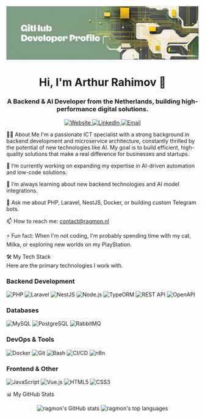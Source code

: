 <div align="center">
<a href="https://ragmon.nl" target="_blank">
<img src="https://raw.githubusercontent.com/ragmon/ragmon/main/assets/banner.jpeg" alt="Rahimov Development Banner">
</a>
</div>

<h1 align="center">Hi, I'm Arthur Rahimov 👋</h1>
<h3 align="center">A Backend & AI Developer from the Netherlands, building high-performance digital solutions.</h3>

<p align="center">
<a href="https://ragmon.nl" target="_blank">
<img src="https://img.shields.io/badge/Website-10B981?style=for-the-badge&logo=googlechrome" alt="Website">
</a>
<a href="https://www.linkedin.com/in/arthur-rahimov" target="_blank">
<img src="https://img.shields.io/badge/Linkedin-10B981?style=for-the-badge&logo=Linkedin" alt="LinkedIn">
</a>
<a href="mailto:contact@ragmon.nl">
<img src="https://img.shields.io/badge/Mail-10B981?style=for-the-badge&logo=Gmail" alt="Email">
</a>
</p>

👨‍💻 About Me
I'm a passionate ICT specialist with a strong background in backend development and microservice architecture, constantly thrilled by the potential of new technologies like AI. My goal is to build efficient, high-quality solutions that make a real difference for businesses and startups.

🔭 I’m currently working on expanding my expertise in AI-driven automation and low-code solutions.

🌱 I’m always learning about new backend technologies and AI model integrations.

💬 Ask me about PHP, Laravel, NestJS, Docker, or building custom Telegram bots.

📫 How to reach me: contact@ragmon.nl

⚡ Fun fact: When I'm not coding, I'm probably spending time with my cat, Milka, or exploring new worlds on my PlayStation.

🛠️ My Tech Stack  
Here are the primary technologies I work with.

### Backend Development
<img src="https://img.shields.io/badge/PHP-777BB4?style=for-the-badge&logo=php&logoColor=white" alt="PHP">
<img src="https://img.shields.io/badge/Laravel-FF2D20?style=for-the-badge&logo=laravel&logoColor=white" alt="Laravel">
<img src="https://img.shields.io/badge/NestJS-E0234E?style=for-the-badge&logo=nestjs&logoColor=white" alt="NestJS">
<img src="https://img.shields.io/badge/Node.js-339933?style=for-the-badge&logo=nodedotjs&logoColor=white" alt="Node.js">
<img src="https://img.shields.io/badge/TypeORM-262627?style=for-the-badge&logo=typeorm&logoColor=white" alt="TypeORM">
<img src="https://img.shields.io/badge/REST%20API-orange?style=for-the-badge" alt="REST API">
<img src="https://img.shields.io/badge/OpenAPI-6BA539?style=for-the-badge&logo=openapi-initiative&logoColor=white" alt="OpenAPI">

### Databases
<img src="https://img.shields.io/badge/MySQL-4479A1?style=for-the-badge&logo=mysql&logoColor=white" alt="MySQL">
<img src="https://img.shields.io/badge/PostgreSQL-316192?style=for-the-badge&logo=postgresql&logoColor=white" alt="PostgreSQL">
<img src="https://img.shields.io/badge/RabbitMQ-FF6600?style=for-the-badge&logo=rabbitmq&logoColor=white" alt="RabbitMQ">

### DevOps & Tools
<img src="https://img.shields.io/badge/Docker-2496ED?style=for-the-badge&logo=docker&logoColor=white" alt="Docker">
<img src="https://img.shields.io/badge/Git-F05033?style=for-the-badge&logo=git&logoColor=white" alt="Git">
<img src="https://img.shields.io/badge/Bash-4EAA25?style=for-the-badge&logo=gnu-bash&logoColor=white" alt="Bash">
<img src="https://img.shields.io/badge/CI/CD-2088FF?style=for-the-badge&logo=gitlab&logoColor=white" alt="CI/CD">
<img src="https://img.shields.io/badge/n8n-1F8263?style=for-the-badge&logo=n8n&logoColor=white" alt="n8n">

### Frontend & Other
<img src="https://img.shields.io/badge/JavaScript-F7DF1E?style=for-the-badge&logo=javascript&logoColor=black" alt="JavaScript">
<img src="https://img.shields.io/badge/Vue.js-35495E?style=for-the-badge&logo=vuedotjs&logoColor=4FC08D" alt="Vue.js">
<img src="https://img.shields.io/badge/HTML5-E34F26?style=for-the-badge&logo=html5&logoColor=white" alt="HTML5">
<img src="https://img.shields.io/badge/CSS3-1572B6?style=for-the-badge&logo=css3&logoColor=white" alt="CSS3">


📊 My GitHub Stats
<p align="center">
<img src="https://www.google.com/search?q=https://github-readme-stats.vercel.app/api%3Fusername%3Dragmon%26show_icons%3Dtrue%26theme%3Ddracula%26include_all_commits%3Dtrue%26count_private%3Dtrue" alt="ragmon's GitHub stats" />
<img src="https://www.google.com/search?q=https://github-readme-stats.vercel.app/api/top-langs/%3Fusername%3Dragmon%26layout%3Dcompact%26langs_count%3D8%26theme%3Ddracula" alt="ragmon's top languages" />
</p>
